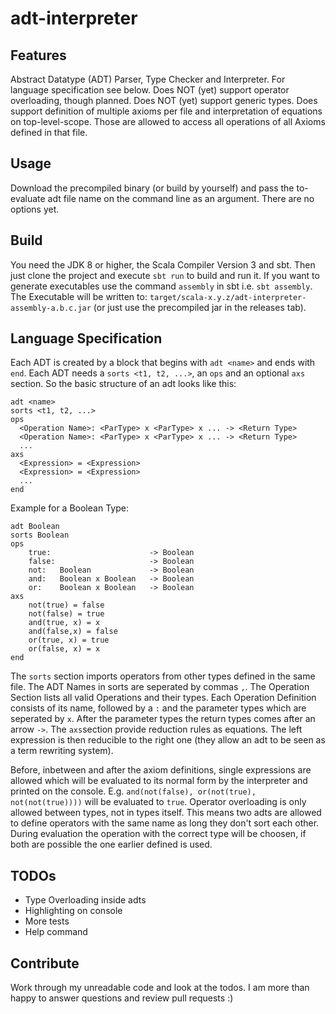 # adt-interpreter
## Features
Abstract Datatype (ADT) Parser, Type Checker and Interpreter. For language specification see below.
Does NOT (yet) support operator overloading, though planned.
Does NOT (yet) support generic types.
Does support definition of multiple axioms per file and interpretation of 
equations on top-level-scope. Those are allowed to access all operations of all Axioms
defined in that file.

## Usage
Download the precompiled binary (or build by yourself) and pass the to-evaluate adt file name on the command line as an argument. There are no options yet.

## Build
You need the JDK 8 or higher, the Scala Compiler Version 3 and sbt. Then just clone the project and execute `sbt run` to build and run it.
If you want to generate executables use the command `assembly` in sbt i.e. `sbt assembly`.
The Executable will be written to: 
`target/scala-x.y.z/adt-interpreter-assembly-a.b.c.jar` (or just use the precompiled jar in the releases tab).

## Language Specification
Each ADT is created by a block that begins with `adt <name>` and ends with `end`.
Each ADT needs a `sorts <t1, t2, ...>`, an `ops` and an optional `axs` section.
So the basic structure of an adt looks like this:
``` 
adt <name>
sorts <t1, t2, ...>
ops
  <Operation Name>: <ParType> x <ParType> x ... -> <Return Type>
  <Operation Name>: <ParType> x <ParType> x ... -> <Return Type>
  ...
axs
  <Expression> = <Expression>
  <Expression> = <Expression>
  ...
end
```
Example for a Boolean Type:
```
adt Boolean
sorts Boolean
ops
    true:                      -> Boolean
    false:                     -> Boolean
    not:   Boolean             -> Boolean
    and:   Boolean x Boolean   -> Boolean
    or:    Boolean x Boolean   -> Boolean
axs
    not(true) = false
    not(false) = true
    and(true, x) = x
    and(false,x) = false
    or(true, x) = true
    or(false, x) = x
end
```
The ``sorts`` section imports operators from other types defined in the same file. The ADT Names in sorts are seperated by commas `,`.
The Operation Section lists all valid Operations and their types. Each Operation Definition consists of its name, followed by a `:` and the parameter types which are seperated by ` x `. After the parameter types the return types comes after an arrow `->`.
The ``axs``section provide reduction rules as equations. The left expression is then reducible to the right one (they allow an adt to be seen as a term rewriting system). 

Before, inbetween and after the axiom definitions, single expressions are allowed which will be evaluated to its normal form by the interpreter and printed on the console.
E.g. ``and(not(false), or(not(true), not(not(true))))`` will be evaluated to ``true``.
Operator overloading is only allowed between types, not in types itself. This means two adts are allowed to define operators with the same name as long they don't sort each other. During evaluation the operation with the correct type will be choosen, if both are possible the one earlier defined is used.

## TODOs
 - Type Overloading inside adts
 - Highlighting on console
 - More tests
 - Help command

## Contribute
Work through my unreadable code and look at the todos. I am more than happy to answer questions and review pull requests :)
